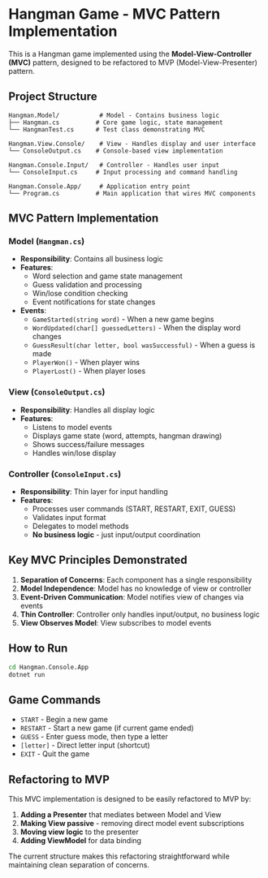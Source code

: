 # Hangman Game - MVC Pattern Implementation

This is a Hangman game implemented using the **Model-View-Controller (MVC)** pattern, designed to be refactored to MVP (Model-View-Presenter) pattern.

## Project Structure

```
Hangman.Model/           # Model - Contains business logic
├── Hangman.cs          # Core game logic, state management
└── HangmanTest.cs      # Test class demonstrating MVC

Hangman.View.Console/    # View - Handles display and user interface
└── ConsoleOutput.cs    # Console-based view implementation

Hangman.Console.Input/   # Controller - Handles user input
└── ConsoleInput.cs     # Input processing and command handling

Hangman.Console.App/     # Application entry point
└── Program.cs          # Main application that wires MVC components
```

## MVC Pattern Implementation

### Model (`Hangman.cs`)
- **Responsibility**: Contains all business logic
- **Features**:
  - Word selection and game state management
  - Guess validation and processing
  - Win/lose condition checking
  - Event notifications for state changes
- **Events**:
  - `GameStarted(string word)` - When a new game begins
  - `WordUpdated(char[] guessedLetters)` - When the display word changes
  - `GuessResult(char letter, bool wasSuccessful)` - When a guess is made
  - `PlayerWon()` - When player wins
  - `PlayerLost()` - When player loses

### View (`ConsoleOutput.cs`)
- **Responsibility**: Handles all display logic
- **Features**:
  - Listens to model events
  - Displays game state (word, attempts, hangman drawing)
  - Shows success/failure messages
  - Handles win/lose display

### Controller (`ConsoleInput.cs`)
- **Responsibility**: Thin layer for input handling
- **Features**:
  - Processes user commands (START, RESTART, EXIT, GUESS)
  - Validates input format
  - Delegates to model methods
  - **No business logic** - just input/output coordination

## Key MVC Principles Demonstrated

1. **Separation of Concerns**: Each component has a single responsibility
2. **Model Independence**: Model has no knowledge of view or controller
3. **Event-Driven Communication**: Model notifies view of changes via events
4. **Thin Controller**: Controller only handles input/output, no business logic
5. **View Observes Model**: View subscribes to model events

## How to Run

```bash
cd Hangman.Console.App
dotnet run
```

## Game Commands

- `START` - Begin a new game
- `RESTART` - Start a new game (if current game ended)
- `GUESS` - Enter guess mode, then type a letter
- `[letter]` - Direct letter input (shortcut)
- `EXIT` - Quit the game

## Refactoring to MVP

This MVC implementation is designed to be easily refactored to MVP by:

1. **Adding a Presenter** that mediates between Model and View
2. **Making View passive** - removing direct model event subscriptions
3. **Moving view logic** to the presenter
4. **Adding ViewModel** for data binding

The current structure makes this refactoring straightforward while maintaining clean separation of concerns.
